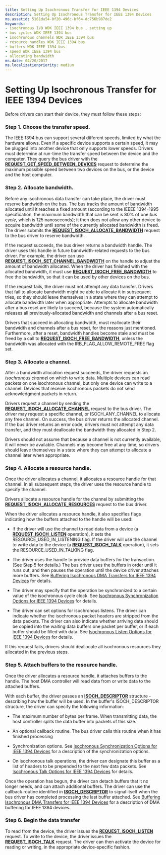 ```yaml
---
title: Setting Up Isochronous Transfer for IEEE 1394 Devices
description: Setting Up Isochronous Transfer for IEEE 1394 Devices
ms.assetid: 5161da54-0f20-496c-bf64-dc756b987de2
keywords:
- isochronous I/O WDK IEEE 1394 bus , setting up
- bus cycles WDK IEEE 1394 bus
- isochronous channels WDK IEEE 1394 bus
- resource handles WDK IEEE 1394 bus
- buffers WDK IEEE 1394 bus
- speed WDK IEEE 1394 bus
- allocating bandwidth
ms.date: 04/20/2017
ms.localizationpriority: medium
---
```


# Setting Up Isochronous Transfer for IEEE 1394 Devices


Before drivers can start their device, they must follow these steps:

### <a href="" id="step-1---choose-the-transfer-speed-"></a>Step 1. Choose the transfer speed.

The IEEE 1394 bus can support several different speeds, limited by what the hardware allows. Even if a specific device supports a certain speed, it may be plugged into another device that only supports lower speeds. Drivers must determine at run-time the transfer speed between the device and the computer. They query the bus driver with the [**REQUEST\_GET\_SPEED\_BETWEEN\_DEVICES**](https://msdn.microsoft.com/library/windows/hardware/ff537645) request to determine the maximum possible speed between two devices on the bus, or the device and the host computer.

### <a href="" id="step-2---allocate-bandwidth-"></a>Step 2. Allocate bandwidth.

Before any isochronous data transfer can take place, the driver must reserve bandwidth on the bus. The bus tracks the amount of bandwidth allocated until it reaches a fixed amount (according to the IEEEE 1394-1995 specification, the maximum bandwidth that can be sent is 80% of one *bus cycle*, which is 125 nanoseconds); it then does not allow any other device to acquire bandwidth until some of the currently allocated bandwidth is freed. The driver submits the [**REQUEST\_ISOCH\_ALLOCATE\_BANDWIDTH**](https://msdn.microsoft.com/library/windows/hardware/ff537647) request to the bus driver to reserve bandwidth.

If the request succeeds, the bus driver returns a bandwidth handle. The driver uses this handle in future bandwidth-related requests to the bus driver. For example, the driver can use [**REQUEST\_ISOCH\_SET\_CHANNEL\_BANDWIDTH**](https://msdn.microsoft.com/library/windows/hardware/ff537658) on the handle to adjust the amount of bandwidth allocated. When the driver has finished with the allocated bandwidth, it must use [**REQUEST\_ISOCH\_FREE\_BANDWIDTH**](https://msdn.microsoft.com/library/windows/hardware/ff537652) to free the bandwidth, so that it can be used by other devices on the bus.

If the request fails, the driver must not attempt any data transfer. Drivers that fail to allocate bandwidth might be able to allocate it in subsequent tries, so they should leave themselves in a state where they can attempt to allocate bandwidth later when appropriate. Attempts to allocate bandwidth after a bus reset are likely to succeed, because the system automatically releases all previously-allocated bandwidth and channels after a bus reset.

Drivers that succeed in allocating bandwidth, must reallocate their bandwidth and channels after a bus reset, for the reasons just mentioned. Furthermore, after a reset, bandwidth handles become stale and must be freed by a call to [**REQUEST\_ISOCH\_FREE\_BANDWIDTH**](https://msdn.microsoft.com/library/windows/hardware/ff537652), unless the bandwidth was allocated with the IRB\_FLAG\_ALLOW\_REMOTE\_FREE flag set.

### <a href="" id="step-3---allocate-a-channel-"></a>Step 3. Allocate a channel.

After a bandwidth allocation request succeeds, the driver requests an *isochronous channel* on which to write data. Multiple devices can read packets on one isochronous channel, but only one device can write to a channel. Devices that receive isochronous packets do not send acknowledgment packets in return.

Drivers request a channel by sending the [**REQUEST\_ISOCH\_ALLOCATE\_CHANNEL**](https://msdn.microsoft.com/library/windows/hardware/ff537648) request to the bus driver. The driver may request a specific channel, or ISOCH\_ANY\_CHANNEL to allocate any free channel. On success, the bus driver returns the allocated channel. If the bus driver returns an error code, drivers must not attempt any data transfer, and they must deallocate the bandwidth they allocated in Step 2.

Drivers should not assume that because a channel is not currently available, it will never be available. Channels may become free at any time, so drivers should leave themselves in a state where they can attempt to allocate a channel later when appropriate.

### <a href="" id="step-4---allocate-a-resource-handle-"></a>Step 4. Allocate a resource handle.

Once the driver allocates a channel, it allocates a resource handle for that channel. In all subsequent steps, the driver uses the resource handle to specify the channel.

Drivers allocate a resource handle for the channel by submitting the [**REQUEST\_ISOCH\_ALLOCATE\_RESOURCES**](https://msdn.microsoft.com/library/windows/hardware/ff537649) request to the bus driver.

When the driver allocates a resource handle, it also specifies flags indicating how the buffers attached to the handle will be used:

-   If the driver will use the channel to read data from a device (a [**REQUEST\_ISOCH\_LISTEN**](https://msdn.microsoft.com/library/windows/hardware/ff537655) operation), it sets the RESOURCE\_USED\_IN\_LISTENING flag. If the driver will use the channel to write data to the device (a [**REQUEST\_ISOCH\_TALK**](https://msdn.microsoft.com/library/windows/hardware/ff537660) operation), it sets the RESOURCE\_USED\_IN\_TALKING flag.

-   The driver uses the handle to provide data buffers for the transaction. (See Step 5 for details.) The bus driver uses the buffers in order until it runs out, and then pauses the operation until the device driver attaches more buffers. See [Buffering Isochronous DMA Transfers for IEEE 1394 Devices](https://docs.microsoft.com/windows-hardware/drivers/ieee/buffering-isochronous-dma-transfers-for-ieee-1394-devices) for details.

-   The driver may specify that the operation be synchronized to a certain value of the isochronous cycle clock. See [Isochronous Synchronization Options for IEEE 1394 Devices](https://docs.microsoft.com/windows-hardware/drivers/ieee/isochronous-synchronization-options-for-ieee-1394-devices) for details.

-   The driver can set options for isochronous listens. The driver can indicate whether the isochronous packet headers are stripped from the data packets. The driver can also indicate whether arriving data should be copied into the waiting data buffers one packet per buffer, or if each buffer should be filled with data. See [Isochronous Listen Options for IEEE 1394 Devices](https://docs.microsoft.com/windows-hardware/drivers/ieee/isochronous-listen-options-for-ieee-1394-devices) for details.

If this request fails, drivers should deallocate all isochronous resources they allocated in the previous steps.

### <a href="" id="step-5---attach-buffers-to-the-resource-handle-"></a>Step 5. Attach buffers to the resource handle.

Once the driver allocates a resource handle, it attaches buffers to the handle. The host DMA controller will read data from or write data to the attached buffers.

With each buffer, the driver passes an [**ISOCH\_DESCRIPTOR**](https://docs.microsoft.com/windows-hardware/drivers/ddi/content/1394/ns-1394-_isoch_descriptor) structure -describing how the buffer will be used. In the buffer's ISOCH\_DESCRIPTOR structure, the driver can specify the following information:

-   The maximum number of bytes per frame. When transmitting data, the host controller splits the data buffer into packets of this size.

-   An optional callback routine. The bus driver calls this routine when it has finished processing

-   Synchronization options. See [Isochronous Synchronization Options for IEEE 1394 Devices](https://docs.microsoft.com/windows-hardware/drivers/ieee/isochronous-synchronization-options-for-ieee-1394-devices) for a description of the synchronization options.

-   On isochronous talk operations, the driver can designate this buffer as a list of headers to be prepended to the next few data packets. See [Isochronous Talk Options for IEEE 1394 Devices](https://docs.microsoft.com/windows-hardware/drivers/ieee/isochronous-talk-options-for-ieee-1394-devices) for details.

Once the operation has begun, the driver can detach buffers that it no longer needs, and can attach additional buffers. The driver can use the callback routine identified in [**ISOCH\_DESCRIPTOR**](https://docs.microsoft.com/windows-hardware/drivers/ddi/content/1394/ns-1394-_isoch_descriptor) to signal itself when the bus driver has completed processing the last buffer attached. See [Buffering Isochronous DMA Transfers for IEEE 1394 Devices](https://docs.microsoft.com/windows-hardware/drivers/ieee/buffering-isochronous-dma-transfers-for-ieee-1394-devices) for a description of DMA buffering for IEEE 1394 devices.

### <a href="" id="step-6---begin-the-data-transfer"></a>Step 6. Begin the data transfer

To read from the device, the driver issues the [**REQUEST\_ISOCH\_LISTEN**](https://msdn.microsoft.com/library/windows/hardware/ff537655) request. To write to the device, the driver issues the [**REQUEST\_ISOCH\_TALK**](https://msdn.microsoft.com/library/windows/hardware/ff537660) request. The driver can then activate the device for reading or writing, in the appropriate device-specific fashion.

 

 




